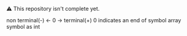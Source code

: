 ⚠️ This repository isn't complete yet.

non terminal(-) <- 0 -> terminal(+)
0 indicates an end of symbol array
symbol as int
